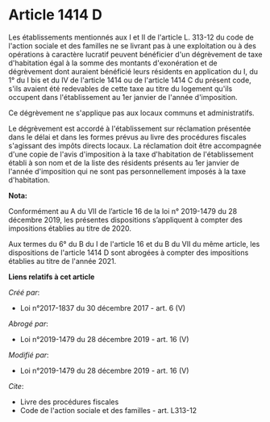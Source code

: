 # Article 1414 D

Les établissements mentionnés aux I et II de l'article L. 313-12 du code de l'action sociale et des familles ne se livrant
pas à une exploitation ou à des opérations à caractère lucratif peuvent bénéficier d'un dégrèvement de taxe d'habitation égal
à la somme des montants d'exonération et de dégrèvement dont auraient bénéficié leurs résidents en application du I, du 1° du
I bis et du IV de l'article 1414 ou de l'article 1414 C du présent code, s'ils avaient été redevables de cette taxe au titre
du logement qu'ils occupent dans l'établissement au 1er janvier de l'année d'imposition.

Ce dégrèvement ne s'applique pas aux locaux communs et administratifs.

Le dégrèvement est accordé à l'établissement sur réclamation présentée dans le délai et dans les formes prévus au livre des
procédures fiscales s'agissant des impôts directs locaux. La réclamation doit être accompagnée d'une copie de l'avis
d'imposition à la taxe d'habitation de l'établissement établi à son nom et de la liste des résidents présents au 1er janvier
de l'année d'imposition qui ne sont pas personnellement imposés à la taxe d'habitation.

**Nota:**

Conformément au A du VII de l’article 16 de la loi n° 2019-1479 du 28 décembre 2019, les présentes dispositions s’appliquent
à compter des impositions établies au titre de 2020.

Aux termes du 6° du B du I de l'article 16 et du B du VII du même article, les dispositions de l'article 1414 D sont abrogées
à compter des impositions établies au titre de l'année 2021.

**Liens relatifs à cet article**

_Créé par_:

  - Loi n°2017-1837 du 30 décembre 2017 - art. 6 (V)

_Abrogé par_:

  - Loi n°2019-1479 du 28 décembre 2019 - art. 16 (V)

_Modifié par_:

  - Loi n°2019-1479 du 28 décembre 2019 - art. 16 (V)

_Cite_:

  - Livre des procédures fiscales
  - Code de l'action sociale et des familles - art. L313-12
